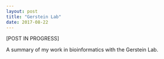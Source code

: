 ```yaml
---
layout: post
title: "Gerstein Lab"
date: 2017-08-22
---
```


\[POST IN PROGRESS\]

A summary of my work in bioinformatics with the Gerstein Lab. 

